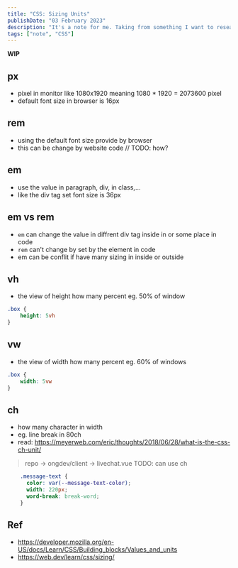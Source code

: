 ```yaml
---
title: "CSS: Sizing Units"
publishDate: "03 February 2023"
description: "It's a note for me. Taking from something I want to research/learn. The note will use English cuz I want flunet in this language"
tags: ["note", "CSS"]
---
```


**WIP**

## px

- pixel in monitor like 1080x1920 meaning 1080 * 1920 = 2073600 pixel 
- default font size in browser is 16px

## rem

- using the default font size provide by browser
- this can be change by website code // TODO: how?

## em

- use the value in paragraph, div, in class,... 
- like the div tag set font size is 36px

## em vs rem

- `em` can change the value in diffrent div tag inside in or some place in code
- `rem` can't change by set by the element in code
- em can be conflit if have many sizing in inside or outside
 
## vh

- the view of height how many percent eg. 50% of window

```css
.box {
    height: 5vh   
}
```

## vw

- the view of width how many percent eg. 60% of windows

```css
.box {
    width: 5vw   
}
```

## ch

- how many character in width
- eg. line break in 80ch
- read: https://meyerweb.com/eric/thoughts/2018/06/28/what-is-the-css-ch-unit/

> repo -> ongdev/client -> livechat.vue
> TODO: can use ch 
```css
    .message-text {
      color: var(--message-text-color);
      width: 220px;
      word-break: break-word;
    }
```

## Ref

- https://developer.mozilla.org/en-US/docs/Learn/CSS/Building_blocks/Values_and_units
- https://web.dev/learn/css/sizing/
